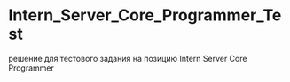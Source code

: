 # Intern_Server_Core_Programmer_Test
решение для тестового задания на позицию Intern Server Core Programmer
